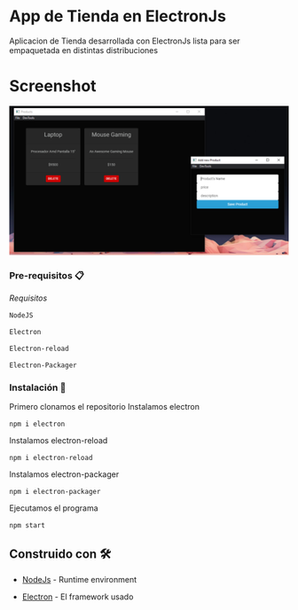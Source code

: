 # App de Tienda en ElectronJs

Aplicacion de Tienda desarrollada con ElectronJs lista para ser empaquetada en distintas distribuciones

# Screenshot

![](docs/screenshot.png)

### Pre-requisitos 📋

_Requisitos_

```
NodeJS
```

```
Electron
```

```
Electron-reload
```

```
Electron-Packager
```

### Instalación 🔧

Primero clonamos el repositorio
Instalamos electron

```
npm i electron
```

Instalamos electron-reload

```
npm i electron-reload
```

Instalamos electron-packager

```
npm i electron-packager
```

Ejecutamos el programa

```
npm start
```

## Construido con 🛠️

- [NodeJs](https://nodejs.org/es/) - Runtime environment

- [Electron](https://www.electronjs.org/) - El framework usado
